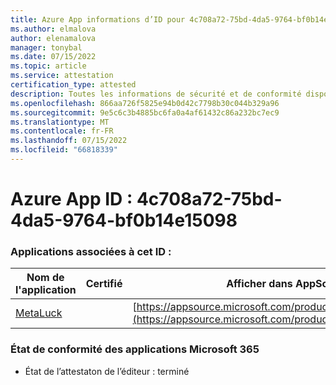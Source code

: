 ```yaml
---
title: Azure App informations d’ID pour 4c708a72-75bd-4da5-9764-bf0b14e15098
ms.author: elmalova
author: elenamalova
manager: tonybal
ms.date: 07/15/2022
ms.topic: article
ms.service: attestation
certification_type: attested
description: Toutes les informations de sécurité et de conformité disponibles pour 4c708a72-75bd-4da5-9764-bf0b14e15098.
ms.openlocfilehash: 866aa726f5825e94b0d42c7798b30c044b329a96
ms.sourcegitcommit: 9e5c6c3b4885bc6fa0a4af61432c86a232bc7ec9
ms.translationtype: MT
ms.contentlocale: fr-FR
ms.lasthandoff: 07/15/2022
ms.locfileid: "66818339"
---
```

# <a name="azure-app-id-4c708a72-75bd-4da5-9764-bf0b14e15098"></a>Azure App ID : 4c708a72-75bd-4da5-9764-bf0b14e15098


### <a name="apps-associated-with-this-id"></a>Applications associées à cet ID :
| **Nom de l'application** | **Certifié** | **Afficher dans AppSource** |
|--------------|---------------|-----------------------|
| [MetaLuck](../forward/WA200004198.md) |  | [https://appsource.microsoft.com/product/office/WA200004198](https://appsource.microsoft.com/product/office/WA200004198) |

### <a name="microsoft-365-app-compliance-status"></a>État de conformité des applications Microsoft 365
- État de l’attestaton de l’éditeur : terminé
